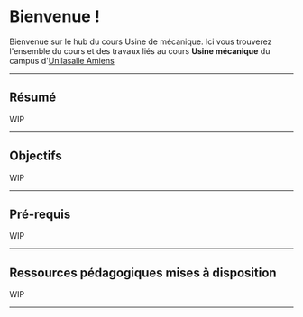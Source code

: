 # Bienvenue !

Bienvenue sur le hub du cours Usine de mécanique.
Ici vous trouverez l'ensemble du cours et des travaux liés au cours __Usine mécanique__ du campus d'[Unilasalle Amiens](https://amiens.unilasalle.fr)

---

## Résumé

WIP

---

## Objectifs

WIP

---

## Pré-requis

WIP

---

## Ressources pédagogiques mises à disposition

WIP

---